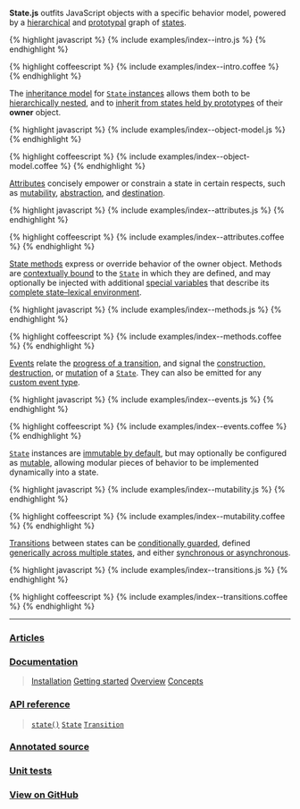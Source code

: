 **State.js** outfits JavaScript objects with a specific behavior model, powered by a [hierarchical](/docs/#concepts--inheritance--superstates-and-substates) and [prototypal](/docs/#concepts--inheritance--protostates) graph of [states](/docs/#concepts--states).

{% highlight javascript %}
{% include examples/index--intro.js %}
{% endhighlight %}

{% highlight coffeescript %}
{% include examples/index--intro.coffee %}
{% endhighlight %}


The [inheritance model](/docs/#concepts--inheritance) for [`State` instances](/api/#state) allows them both to be [hierarchically nested](/docs/#concepts--inheritance--superstates-and-substates), and to [inherit from states held by prototypes](/docs/#concepts--inheritance--protostates) of their **owner** object.

{% highlight javascript %}
{% include examples/index--object-model.js %}
{% endhighlight %}

{% highlight coffeescript %}
{% include examples/index--object-model.coffee %}
{% endhighlight %}


[Attributes](/docs/#concepts--attributes) concisely empower or constrain a state in certain respects, such as [mutability](/docs/#concepts--attributes--mutability), [abstraction](/docs/#concepts--attributes--abstraction), and [destination](/docs/#concepts--attributes--destination).

{% highlight javascript %}
{% include examples/index--attributes.js %}
{% endhighlight %}

{% highlight coffeescript %}
{% include examples/index--attributes.coffee %}
{% endhighlight %}


[State methods](/docs/#concepts--methods) express or override behavior of the owner object. Methods are [contextually bound](/docs/#concepts--methods--context) to the [`State`](/api/#state) in which they are defined, and may optionally be injected with additional [special variables](/docs/#concepts--methods--lexical-bindings) that describe its [complete state–lexical environment](/blog/lexical-binding-in-state-methods).

{% highlight javascript %}
{% include examples/index--methods.js %}
{% endhighlight %}

{% highlight coffeescript %}
{% include examples/index--methods.coffee %}
{% endhighlight %}


[Events](/docs/#concepts--events) relate the [progress of a transition](/docs/#concepts--events--transitional), and signal the [construction, destruction](/docs/#concepts--events--existential), or [mutation](/docs/#concepts--events--mutation) of a [`State`](/api/#state). They can also be emitted for any [custom event type](/docs/#concepts--events--custom).

{% highlight javascript %}
{% include examples/index--events.js %}
{% endhighlight %}

{% highlight coffeescript %}
{% include examples/index--events.coffee %}
{% endhighlight %}


[`State`](/api/#state) instances are [immutable by default](/docs/#concepts--attributes--mutability), but may optionally be configured as [mutable](/api/#state--attributes--mutable), allowing modular pieces of behavior to be implemented dynamically into a state.

{% highlight javascript %}
{% include examples/index--mutability.js %}
{% endhighlight %}

{% highlight coffeescript %}
{% include examples/index--mutability.coffee %}
{% endhighlight %}


[Transitions](/api/#transition) between states can be [conditionally guarded](/docs/#concepts--guards), defined [generically across multiple states](/docs/#concepts--transitions--expressions), and either [synchronous or asynchronous](/docs/#concepts--transitions--lifecycle).

{% highlight javascript %}
{% include examples/index--transitions.js %}
{% endhighlight %}

{% highlight coffeescript %}
{% include examples/index--transitions.coffee %}
{% endhighlight %}


* * *


### [Articles](/blog/)

### [Documentation](/docs/)

> [Installation](/docs/#installation)
> [Getting started](/docs/#getting-started)
> [Overview](/docs/#overview)
> [Concepts](/docs/#concepts)

### [API reference](/api/)

> [`state()`](/api/#module)
> [`State`](/api/#state)
> [`Transition`](/api/#transition)

### [Annotated source](/source/)

### [Unit tests](/tests/)

### [View on GitHub](http://github.com/nickfargo/state)
